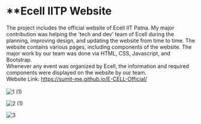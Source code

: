 # ************************Ecell IITP Website**********************
The project includes the official website of Ecell IIT Patna. My major contribution was helping the 'tech and dev' team of Ecell during the planning, improving design, and updating the website from time to time. The website contains various pages, including components of the website. The major work by our team was done via HTML, CSS, Javascript, and Bootstrap.
<br>
Whenever any event was organized by Ecell, the information and required components were displayed on the website by our team.<br>
Website Link: https://sumit-me.github.io/E-CELL-Official/    
<br>
![1 (1)](https://github.com/Sumit-me/E-CELL-Official/assets/98024836/1f1e8120-4a79-40ea-a77f-56179de951d9)

![2 (1)](https://github.com/Sumit-me/E-CELL-Official/assets/98024836/d1dff955-5051-4241-8b6a-4a0a97ae91e1)

![3](https://github.com/Sumit-me/E-CELL-Official/assets/98024836/294ad57f-be1d-4cfb-b2de-0b3ed49fba97)
